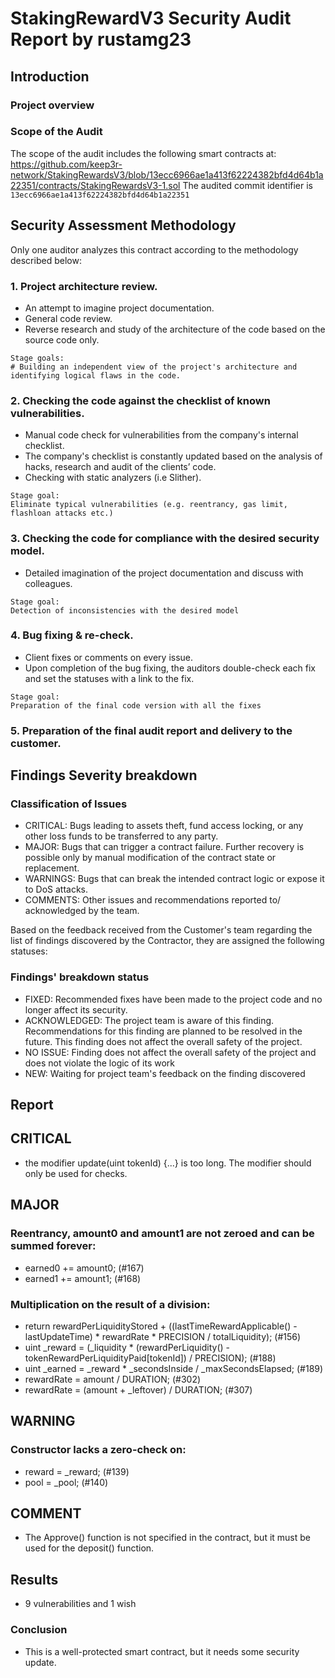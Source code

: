 # StakingRewardV3 Security Audit Report by rustamg23

## Introduction

### Project overview

### Scope of the Audit
The scope of the audit includes the following smart contracts at:
https://github.com/keep3r-network/StakingRewardsV3/blob/13ecc6966ae1a413f62224382bfd4d64b1a22351/contracts/StakingRewardsV3-1.sol
The audited commit identifier is `13ecc6966ae1a413f62224382bfd4d64b1a22351`

## Security Assessment Methodology

Only one auditor analyzes this contract according to the methodology described below:

### 1. Project architecture review.

*  An attempt to imagine project documentation.
*  General code review.
*  Reverse research and study of the architecture of the code based on the source code only.
```
Stage goals:
# Building an independent view of the project's architecture and identifying logical flaws in the code.
```

### 2. Checking the code against the checklist of known vulnerabilities.

* Manual code check for vulnerabilities from the company's internal checklist.
* The company's checklist is constantly updated based on the analysis of hacks, research and audit of the clients’ code.
* Checking with static analyzers (i.e Slither).

```
Stage goal: 
Eliminate typical vulnerabilities (e.g. reentrancy, gas limit, flashloan attacks etc.)
```

### 3. Checking the code for compliance with the desired security model.

* Detailed imagination of the project documentation and discuss with colleagues.

```
Stage goal: 
Detection of inconsistencies with the desired model
```

### 4. Bug fixing & re-check.
* Client fixes or comments on every issue.
* Upon completion of the bug fixing, the auditors double-check each fix and set the statuses with a link to the fix.

```
Stage goal:
Preparation of the final code version with all the fixes
```

### 5. Preparation of the final audit report and delivery to the customer.

## Findings Severity breakdown

### Classification of Issues

* CRITICAL: Bugs leading to assets theft, fund access locking, or any other loss funds to be transferred to any party.
* MAJOR: Bugs that can trigger a contract failure. Further recovery is possible only by manual modification of the contract state or replacement.
* WARNINGS: Bugs that can break the intended contract logic or expose it to DoS attacks.
* COMMENTS: Other issues and recommendations reported to/ acknowledged by the team.

Based on the feedback received from the Customer's team regarding the list of findings discovered by the Contractor, they are assigned the following statuses:

### Findings' breakdown status

* FIXED: Recommended fixes have been made to the project code and no longer affect its security.
* ACKNOWLEDGED: The project team is aware of this finding. Recommendations for this finding are planned to be resolved in the future. This finding does not affect the overall safety of the project.
* NO ISSUE: Finding does not affect the overall safety of the project and does not violate the logic of its work
* NEW: Waiting for project team's feedback on the finding discovered

## Report

## CRITICAL
 *  the modifier update(uint tokenId) {...} is too long. The modifier should only be used for checks.

## MAJOR
### Reentrancy, amount0 and amount1 are not zeroed and can be summed forever:
 * earned0 += amount0; (#167)
 * earned1 += amount1; (#168)
### Multiplication on the result of a division:
 * return rewardPerLiquidityStored + ((lastTimeRewardApplicable() - lastUpdateTime) * rewardRate * PRECISION / totalLiquidity); (#156)
 * uint _reward = (_liquidity * (rewardPerLiquidity() - tokenRewardPerLiquidityPaid[tokenId]) / PRECISION); (#188)
 * uint _earned = _reward * _secondsInside / _maxSecondsElapsed; (#189)
 * rewardRate = amount / DURATION; (#302)
 * rewardRate = (amount + _leftover) / DURATION; (#307)


## WARNING
### Constructor lacks a zero-check on:
 * reward = _reward; (#139)
 * pool = _pool; (#140)
  
## COMMENT
 * The Approve() function is not specified in the contract, but it must be used for the deposit() function.

## Results
 * 9 vulnerabilities and 1 wish

### Conclusion
 * This is a well-protected smart contract, but it needs some security update.
